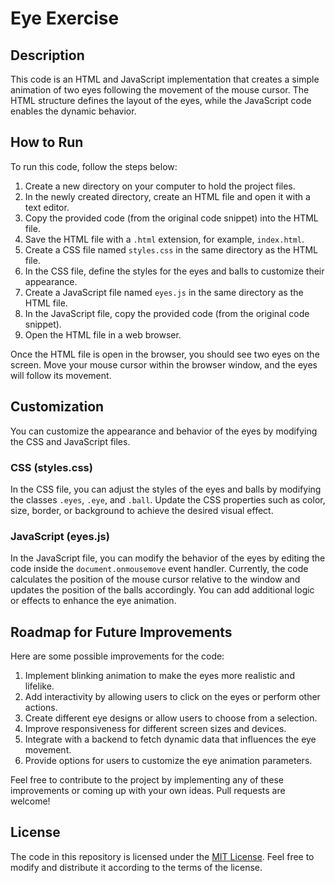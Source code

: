 # Eye Exercise

## Description
This code is an HTML and JavaScript implementation that creates a simple animation of two eyes following the movement of the mouse cursor. The HTML structure defines the layout of the eyes, while the JavaScript code enables the dynamic behavior.

## How to Run
To run this code, follow the steps below:

1. Create a new directory on your computer to hold the project files.
2. In the newly created directory, create an HTML file and open it with a text editor.
3. Copy the provided code (from the original code snippet) into the HTML file.
4. Save the HTML file with a `.html` extension, for example, `index.html`.
5. Create a CSS file named `styles.css` in the same directory as the HTML file.
6. In the CSS file, define the styles for the eyes and balls to customize their appearance.
7. Create a JavaScript file named `eyes.js` in the same directory as the HTML file.
8. In the JavaScript file, copy the provided code (from the original code snippet).
9. Open the HTML file in a web browser.

Once the HTML file is open in the browser, you should see two eyes on the screen. Move your mouse cursor within the browser window, and the eyes will follow its movement.

## Customization
You can customize the appearance and behavior of the eyes by modifying the CSS and JavaScript files.

### CSS (styles.css)
In the CSS file, you can adjust the styles of the eyes and balls by modifying the classes `.eyes`, `.eye`, and `.ball`. Update the CSS properties such as color, size, border, or background to achieve the desired visual effect.

### JavaScript (eyes.js)
In the JavaScript file, you can modify the behavior of the eyes by editing the code inside the `document.onmousemove` event handler. Currently, the code calculates the position of the mouse cursor relative to the window and updates the position of the balls accordingly. You can add additional logic or effects to enhance the eye animation.

## Roadmap for Future Improvements
Here are some possible improvements for the code:

1. Implement blinking animation to make the eyes more realistic and lifelike.
2. Add interactivity by allowing users to click on the eyes or perform other actions.
3. Create different eye designs or allow users to choose from a selection.
4. Improve responsiveness for different screen sizes and devices.
5. Integrate with a backend to fetch dynamic data that influences the eye movement.
6. Provide options for users to customize the eye animation parameters.

Feel free to contribute to the project by implementing any of these improvements or coming up with your own ideas. Pull requests are welcome!

## License
The code in this repository is licensed under the [MIT License](LICENSE). Feel free to modify and distribute it according to the terms of the license.

